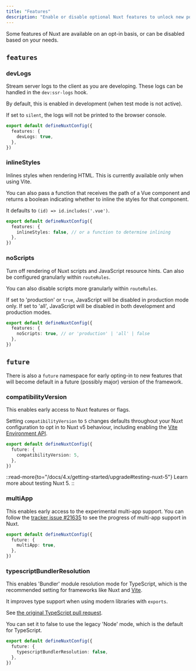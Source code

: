 ```yaml
---
title: "Features"
description: "Enable or disable optional Nuxt features to unlock new possibilities."
---
```


Some features of Nuxt are available on an opt-in basis, or can be disabled based on your needs.

## `features`

### devLogs

Stream server logs to the client as you are developing. These logs can be handled in the `dev:ssr-logs` hook.

By default, this is enabled in development (when test mode is not active).

If set to `silent`, the logs will not be printed to the browser console.

```ts [nuxt.config.ts]
export default defineNuxtConfig({
  features: {
    devLogs: true,
  },
})
```

### inlineStyles

Inlines styles when rendering HTML. This is currently available only when using Vite.

You can also pass a function that receives the path of a Vue component and returns a boolean indicating whether to inline the styles for that component.

It defaults to `(id) => id.includes('.vue')`.

```ts [nuxt.config.ts]
export default defineNuxtConfig({
  features: {
    inlineStyles: false, // or a function to determine inlining
  },
})
```

### noScripts

Turn off rendering of Nuxt scripts and JavaScript resource hints. Can also be configured granularly within `routeRules`.

You can also disable scripts more granularly within `routeRules`.

If set to 'production' or `true`, JavaScript will be disabled in production mode only. If set to 'all', JavaScript will be disabled in both development and production modes.

```ts [nuxt.config.ts]
export default defineNuxtConfig({
  features: {
    noScripts: true, // or 'production' | 'all' | false
  },
})
```

## `future`

There is also a `future` namespace for early opting-in to new features that will become default in a future (possibly major) version of the framework.

### compatibilityVersion

This enables early access to Nuxt features or flags.

Setting `compatibilityVersion` to `5` changes defaults throughout your Nuxt configuration to opt in to Nuxt v5 behaviour, including enabling the [Vite Environment API](/docs/4.x/guide/going-further/experimental-features#viteenvironmentapi).

```ts
export default defineNuxtConfig({
  future: {
    compatibilityVersion: 5,
  },
})
```

::read-more{to="/docs/4.x/getting-started/upgrade#testing-nuxt-5"}
Learn more about testing Nuxt 5.
::

### multiApp

This enables early access to the experimental multi-app support. You can follow the [tracker issue #21635](https://github.com/nuxt/nuxt/issues/21635) to see the progress of multi-app support in Nuxt.

```ts [nuxt.config.ts]
export default defineNuxtConfig({
  future: {
    multiApp: true,
  },
})
```

### typescriptBundlerResolution

This enables 'Bundler' module resolution mode for TypeScript, which is the recommended setting for frameworks like Nuxt and [Vite](https://vite.dev/guide/performance#reduce-resolve-operations).

It improves type support when using modern libraries with `exports`.

See [the original TypeScript pull request](https://github.com/microsoft/TypeScript/pull/51669).

You can set it to false to use the legacy 'Node' mode, which is the default for TypeScript.

```ts [nuxt.config.ts]
export default defineNuxtConfig({
  future: {
    typescriptBundlerResolution: false,
  },
})
```

